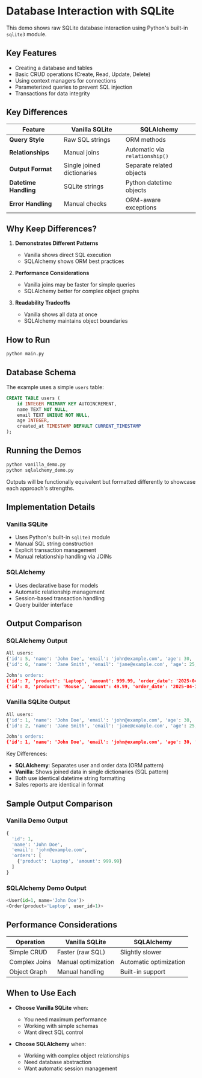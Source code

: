 # Database Interaction with SQLite

This demo shows raw SQLite database interaction using Python's built-in `sqlite3` module.

## Key Features

- Creating a database and tables
- Basic CRUD operations (Create, Read, Update, Delete)
- Using context managers for connections
- Parameterized queries to prevent SQL injection
- Transactions for data integrity

## Key Differences

| Feature               | Vanilla SQLite             | SQLAlchemy                     |
| --------------------- | -------------------------- | ------------------------------ |
| **Query Style**       | Raw SQL strings            | ORM methods                    |
| **Relationships**     | Manual joins               | Automatic via `relationship()` |
| **Output Format**     | Single joined dictionaries | Separate related objects       |
| **Datetime Handling** | SQLite strings             | Python datetime objects        |
| **Error Handling**    | Manual checks              | ORM-aware exceptions           |

## Why Keep Differences?

1. **Demonstrates Different Patterns**

   - Vanilla shows direct SQL execution
   - SQLAlchemy shows ORM best practices

2. **Performance Considerations**

   - Vanilla joins may be faster for simple queries
   - SQLAlchemy better for complex object graphs

3. **Readability Tradeoffs**
   - Vanilla shows all data at once
   - SQLAlchemy maintains object boundaries

## How to Run

```bash
python main.py
```

## Database Schema

The example uses a simple `users` table:

```sql
CREATE TABLE users (
    id INTEGER PRIMARY KEY AUTOINCREMENT,
    name TEXT NOT NULL,
    email TEXT UNIQUE NOT NULL,
    age INTEGER,
    created_at TIMESTAMP DEFAULT CURRENT_TIMESTAMP
);
```

## Running the Demos

```bash
python vanilla_demo.py
python sqlalchemy_demo.py
```

Outputs will be functionally equivalent but formatted differently to showcase each approach's strengths.

## Implementation Details

### Vanilla SQLite

- Uses Python's built-in `sqlite3` module
- Manual SQL string construction
- Explicit transaction management
- Manual relationship handling via JOINs

### SQLAlchemy

- Uses declarative base for models
- Automatic relationship management
- Session-based transaction handling
- Query builder interface

## Output Comparison

### SQLAlchemy Output

```python
All users:
{'id': 5, 'name': 'John Doe', 'email': 'john@example.com', 'age': 30, 'created_at': '2025-04-11 08:50:53'}
{'id': 6, 'name': 'Jane Smith', 'email': 'jane@example.com', 'age': 25, 'created_at': '2025-04-11 08:50:53'}

John's orders:
{'id': 7, 'product': 'Laptop', 'amount': 999.99, 'order_date': '2025-04-11 08:50:53'}
{'id': 8, 'product': 'Mouse', 'amount': 49.99, 'order_date': '2025-04-11 08:50:53'}
```

### Vanilla SQLite Output

```python
All users:
{'id': 1, 'name': 'John Doe', 'email': 'john@example.com', 'age': 30, 'created_at': '2025-04-11 08:51:29'}
{'id': 2, 'name': 'Jane Smith', 'email': 'jane@example.com', 'age': 25, 'created_at': '2025-04-11 08:51:29'}

John's orders:
{'id': 1, 'name': 'John Doe', 'email': 'john@example.com', 'age': 30, 'created_at': '2025-04-11 08:51:29', 'order_id': 1, 'amount': 999.99, 'product': 'Laptop', 'order_date': '2025-04-11 08:51:29'}
```

Key Differences:

- **SQLAlchemy**: Separates user and order data (ORM pattern)
- **Vanilla**: Shows joined data in single dictionaries (SQL pattern)
- Both use identical datetime string formatting
- Sales reports are identical in format

## Sample Output Comparison

### Vanilla Demo Output

```python
{
  'id': 1,
  'name': 'John Doe',
  'email': 'john@example.com',
  'orders': [
    {'product': 'Laptop', 'amount': 999.99}
  ]
}
```

### SQLAlchemy Demo Output

```python
<User(id=1, name='John Doe')>
<Order(product='Laptop', user_id=1)>
```

## Performance Considerations

| Operation     | Vanilla SQLite      | SQLAlchemy             |
| ------------- | ------------------- | ---------------------- |
| Simple CRUD   | Faster (raw SQL)    | Slightly slower        |
| Complex Joins | Manual optimization | Automatic optimization |
| Object Graph  | Manual handling     | Built-in support       |

## When to Use Each

- **Choose Vanilla SQLite** when:

  - You need maximum performance
  - Working with simple schemas
  - Want direct SQL control

- **Choose SQLAlchemy** when:
  - Working with complex object relationships
  - Need database abstraction
  - Want automatic session management
